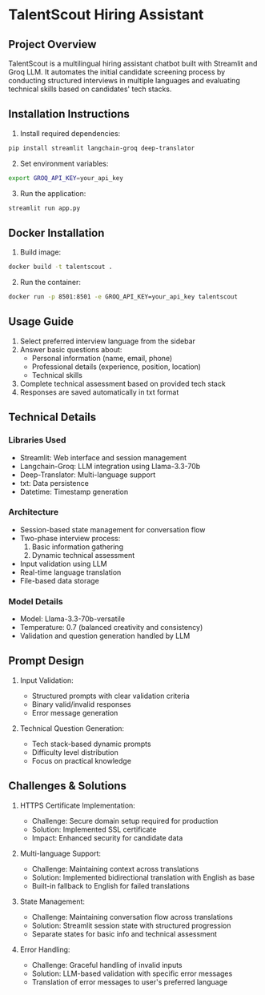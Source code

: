 # TalentScout Hiring Assistant

## Project Overview
TalentScout is a multilingual hiring assistant chatbot built with Streamlit and Groq LLM. It automates the initial candidate screening process by conducting structured interviews in multiple languages and evaluating technical skills based on candidates' tech stacks.

## Installation Instructions
1. Install required dependencies:
```bash
pip install streamlit langchain-groq deep-translator
```

2. Set environment variables:
```bash
export GROQ_API_KEY=your_api_key
```

3. Run the application:
```bash
streamlit run app.py
```

## Docker Installation
1. Build image:
```bash
docker build -t talentscout .
```

2. Run the container:
```bash
docker run -p 8501:8501 -e GROQ_API_KEY=your_api_key talentscout
```


## Usage Guide
1. Select preferred interview language from the sidebar
2. Answer basic questions about:
   - Personal information (name, email, phone)
   - Professional details (experience, position, location)
   - Technical skills
3. Complete technical assessment based on provided tech stack
4. Responses are saved automatically in txt format

## Technical Details

### Libraries Used
- Streamlit: Web interface and session management
- Langchain-Groq: LLM integration using Llama-3.3-70b
- Deep-Translator: Multi-language support
- txt: Data persistence
- Datetime: Timestamp generation

### Architecture
- Session-based state management for conversation flow
- Two-phase interview process:
  1. Basic information gathering
  2. Dynamic technical assessment
- Input validation using LLM
- Real-time language translation
- File-based data storage

### Model Details
- Model: Llama-3.3-70b-versatile
- Temperature: 0.7 (balanced creativity and consistency)
- Validation and question generation handled by LLM

## Prompt Design
1. Input Validation:
   - Structured prompts with clear validation criteria
   - Binary valid/invalid responses
   - Error message generation

2. Technical Question Generation:
   - Tech stack-based dynamic prompts
   - Difficulty level distribution
   - Focus on practical knowledge

## Challenges & Solutions

1. HTTPS Certificate Implementation:
   - Challenge: Secure domain setup required for production
   - Solution: Implemented SSL certificate
   - Impact: Enhanced security for candidate data

2. Multi-language Support:
   - Challenge: Maintaining context across translations
   - Solution: Implemented bidirectional translation with English as base
   - Built-in fallback to English for failed translations

3. State Management:
   - Challenge: Maintaining conversation flow across translations
   - Solution: Streamlit session state with structured progression
   - Separate states for basic info and technical assessment

4. Error Handling:
   - Challenge: Graceful handling of invalid inputs
   - Solution: LLM-based validation with specific error messages
   - Translation of error messages to user's preferred language